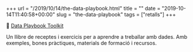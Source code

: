 +++
url = "/2019/10/14/the-data-playbook.html"
title = ""
date = "2019-10-14T11:40:58+00:00"
slug = "the-data-playbook"
tags = ["retalls"]
+++

📎 [Data Playbook Toolkit](https://www.preparecenter.org/toolkit/data-playbook-toolkit)

Un llibre de receptes i exercicis per a aprendre a treballar amb dades. Amb exemples, bones pràctiques, materials de formació i recursos.
